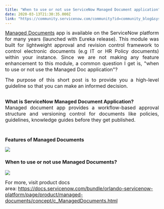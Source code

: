 ```yaml
---
title: "When to use or not use ServiceNow Managed Document application"
date: 2020-03-13T21:30:35.000Z
link: "https://community.servicenow.com/community?id=community_blog&sys_id=b807b99ddb6780141cd8a345ca96191a"
---
```

<p style="text-align: justify;"><span style="font-size: 12pt;"><a href="https://docs.servicenow.com/bundle/orlando-servicenow-platform/page/product/managed-documents/concept/c_ManagedDocuments.html" target="_blank" rel="noopener noreferrer nofollow">Managed Documents</a> app is available on the ServiceNow platform for many years (launched with Eureka release). This module was built for lightweight approval and revision control framework to control electronic documents (e.g IT or HR Policy documents) within your instance. Since we are not making any feature enhancement to this module, a common question I get is, &#34;when to use or not use the Managed Doc application&#34;?</span></p>
<p style="text-align: justify;"><span style="font-size: 12pt;">The purpose of this short post is to provide you a high-level guideline so that you can make an informed decision.</span></p>
<p style="text-align: justify;"><br /><strong><span style="font-size: 12pt;">What is ServiceNow Managed Document Application?</span></strong><br /><span style="font-size: 12pt;">Managed document app provides a workflow-based approval structure and versioning control for documents like policies, guidelines, knowledge guides before they get published.</span></p>
<p style="text-align: justify;"> </p>
<p style="text-align: justify;"><strong><span style="font-size: 12pt;">Features of Managed Documents</span></strong></p>
<p><img style="max-width: 100%; max-height: 480px;" src="https://community.servicenow.com/f9e6355ddb6780141cd8a345ca961935.iix" /></p>
<h3>When to use or not use Managed Documents?</h3>
<p><span style="font-size: 12pt;"><img style="max-width: 100%; max-height: 480px;" src="https://community.servicenow.com/58b6711ddb6780141cd8a345ca961926.iix" /></span></p>
<p><span style="font-size: 12pt;">For more, visit product docs area: <a href="https://docs.servicenow.com/bundle/orlando-servicenow-platform/page/product/managed-documents/concept/c_ManagedDocuments.html" rel="nofollow">https://docs.servicenow.com/bundle/orlando-servicenow-platform/page/product/managed-documents/concept/c_ManagedDocuments.html</a></span></p>
